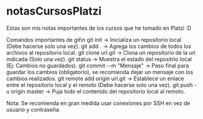 # notasCursosPlatzi
Estas son mis notas importantes de los cursos que he tomado en Platzi :D

Comandos importantes de git\n
git init  	  		-> Inicializa un repositorio local (Debe hacerse solo una vez).
git add .         		-> Agrega los cambios de todos los archivos al repositorio local.
git clone url.git 		-> Clona un repositorio de la url indicada (Solo una vez).
git status			-> Muestra el estado del repositrio local (Ej: Cambios no guardados).
git commit --m "Mensaje" 	-> Paso final para guardar los cambios (obligatorio),
		            	  se recomienda dejar un mensaje con los cambios realizados.
git remote add origin url.git 	-> Establece un enlace entre el repositorio local y
			          el remoto (Debe hacerse solo una vez).
git push -u origin master 	-> Puja todo el contenido del repositorio local al remoto.

Nota: Se recomienda en gran medida usar conexiones por SSH en vez de usuario y contraseña
